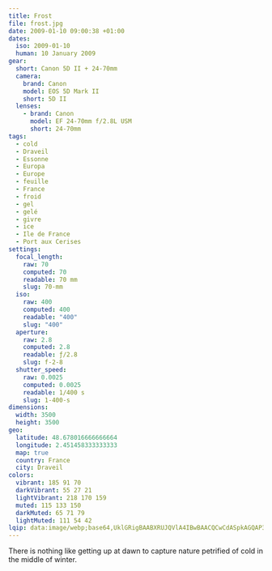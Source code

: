 ```yaml
---
title: Frost
file: frost.jpg
date: 2009-01-10 09:00:38 +01:00
dates:
  iso: 2009-01-10
  human: 10 January 2009
gear:
  short: Canon 5D II + 24-70mm
  camera:
    brand: Canon
    model: EOS 5D Mark II
    short: 5D II
  lenses:
    - brand: Canon
      model: EF 24-70mm f/2.8L USM
      short: 24-70mm
tags:
  - cold
  - Draveil
  - Essonne
  - Europa
  - Europe
  - feuille
  - France
  - froid
  - gel
  - gelé
  - givre
  - ice
  - Ile de France
  - Port aux Cerises
settings:
  focal_length:
    raw: 70
    computed: 70
    readable: 70 mm
    slug: 70-mm
  iso:
    raw: 400
    computed: 400
    readable: "400"
    slug: "400"
  aperture:
    raw: 2.8
    computed: 2.8
    readable: ƒ/2.8
    slug: f-2-8
  shutter_speed:
    raw: 0.0025
    computed: 0.0025
    readable: 1/400 s
    slug: 1-400-s
dimensions:
  width: 3500
  height: 3500
geo:
  latitude: 48.678016666666664
  longitude: 2.451458333333333
  map: true
  country: France
  city: Draveil
colors:
  vibrant: 185 91 70
  darkVibrant: 55 27 21
  lightVibrant: 218 170 159
  muted: 115 133 150
  darkMuted: 65 71 79
  lightMuted: 111 54 42
lqip: data:image/webp;base64,UklGRigBAABXRUJQVlA4IBwBAACQCwCdASpkAGQAP3GuzWA0uL+vJfHMM/AuCWcA1fRBA5fZ63e9GhqW9rm9cGB1tsQcZ3ElWJnWpAqleo6HrfcNEJ0NUrxXjhNnGaLACalGElyuRwPHACPApEgwAhC74mhkg59YAAD+7MYlScG+6eR2sL6im8vGLj2BENlJCaU9a1+snmFHiamd/W+CFnSOzREpOPAMn45JqJVll7DvVTcnfetp5dALprxMgknUQnoKyBC0Nnx7PprCEPiLQDWisMVLa+E/poB47yeJ3A/5a9nSL8IcymS8gWjjK7HGNHqOQecyh18aDvDNhaVTai1ap9dOOdOYDELL6g3h8pQ93LZMuKtsoYhQI6R1ykfx8TFnZyoGHj6C3nhoD8AAAA==
---
```


There is nothing like getting up at dawn to capture nature petrified of cold in the middle of winter.
